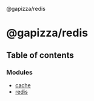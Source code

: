 @gapizza/redis

# @gapizza/redis

## Table of contents

### Modules

- [cache](modules/cache.md)
- [redis](modules/redis.md)
